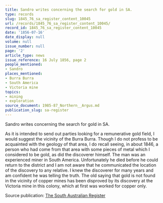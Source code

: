 ```yaml
---
title: Sandro writes concerning the search for gold in SA.
type: records
slug: 1845_76_sa_register_content_10045
url: /records/1845_76_sa_register_content_10045/
record_id: 1845_76_sa_register_content_10045
date: '1856-07-16'
date_display: null
volume: null
issue_number: null
page: '2'
article_type: news
issue_reference: 16 July 1856, page 2
people_mentioned:
- Sandro
places_mentioned:
- Burra Burra
- South America
- Victoria mine
topics:
- mining
- exploration
source_document: 1985-87_Northern__Argus.md
publication_slug: sa-register
---
```


Sandro writes concerning the search for gold in SA.

As it is intended to send out parties looking for a remunerative gold field, I would suggest the vicinity of the Burra Burra.  Though I do not profess to be acquainted with the geology of that area, I do recall seeing, in about 1846, a person who had come from that area with some pieces of metal which I considered to be gold, as did the discoverer himself.  The man was an experienced miner in South America.  Unfortunately he died before he could return to the district and I am not aware that he communicated the location of the discovery to any relative.  I knew the discoverer for many years and am confident he was telling the truth.  The old saying that gold is not found in the vicinity of copper mines has been disproved by its discovery at the Victoria mine in this colony, which at first was worked for copper only.

Source publication: [The South Australian Register](/publications/sa-register/)
